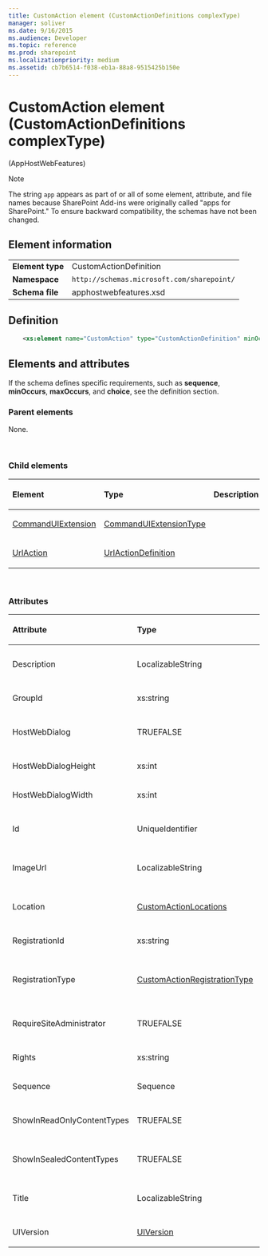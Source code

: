 ```yaml
---
title: CustomAction element (CustomActionDefinitions complexType)
manager: soliver
ms.date: 9/16/2015
ms.audience: Developer
ms.topic: reference
ms.prod: sharepoint
ms.localizationpriority: medium
ms.assetid: cb7b6514-f038-eb1a-88a8-9515425b150e
---
```


# CustomAction element (CustomActionDefinitions complexType) 

(AppHostWebFeatures)

> [!NOTE] 
> The string `app` appears as part of or all of some element, attribute, and file names because SharePoint Add-ins were originally called "apps for SharePoint." To ensure backward compatibility, the schemas have not been changed. 

## Element information

|   |   |
|---|---|
| **Element type**  | CustomActionDefinition |
| **Namespace**  | `http://schemas.microsoft.com/sharepoint/` |
| **Schema file**  | apphostwebfeatures.xsd |

## Definition

```XML
    <xs:element name="CustomAction" type="CustomActionDefinition" minOccurs="1" maxOccurs="unbounded"></xs:element>
```

## Elements and attributes

If the schema defines specific requirements, such as **sequence**, **minOccurs**, **maxOccurs**, and **choice**, see the definition section.


### Parent elements

None.

<br/>

### Child elements

<table>
<colgroup>
<col width="33%" />
<col width="33%" />
<col width="33%" />
</colgroup>
<thead>
<tr class="header">
<th align="left"><p>Element</p></th>
<th align="left"><p>Type</p></th>
<th align="left"><p>Description</p></th>
</tr>
</thead>
<tbody>
<tr class="odd">
<td align="left"><p><a href="commanduiextension-element-customactiondefinition-complextypeapphostwebfeatures.md">CommandUIExtension</a></p></td>
<td align="left"><p><a href="commanduiextensiontype-complextype-apphostwebfeatures.md">CommandUIExtensionType</a></p></td>
<td align="left"><p></p></td>
</tr>
<tr class="even">
<td align="left"><p><a href="urlaction-element-customactiondefinition-complextypeapphostwebfeatures.md">UrlAction</a></p></td>
<td align="left"><p><a href="urlactiondefinition-complextype-apphostwebfeatures.md">UrlActionDefinition</a></p></td>
<td align="left"><p></p></td>
</tr>
</tbody>
</table>

<br/>

### Attributes

<table>
<colgroup>
<col width="20%" />
<col width="20%" />
<col width="15%" />
<col width="10%" />
<col width="35%" />
</colgroup>
<thead>
<tr class="header">
<th align="left"><p>Attribute</p></th>
<th align="left"><p>Type</p></th>
<th align="left"><p>Required</p></th>
<th align="left"><p>Description</p></th>
<th align="left"><p>Possible values</p></th>
</tr>
</thead>
<tbody>
<tr class="odd">
<td align="left"><p>Description</p></td>
<td align="left"><p>LocalizableString</p></td>
<td align="left"><p>optional</p></td>
<td align="left"><p></p></td>
<td align="left"><p>Values of the LocalizableString type.</p></td>
</tr>
<tr class="even">
<td align="left"><p>GroupId</p></td>
<td align="left"><p>xs:string</p></td>
<td align="left"><p>optional</p></td>
<td align="left"><p></p></td>
<td align="left"><p>Values of the xs:string type.</p></td>
</tr>
<tr class="odd">
<td align="left"><p>HostWebDialog</p></td>
<td align="left"><p>TRUEFALSE</p></td>
<td align="left"><p>optional</p></td>
<td align="left"><p></p></td>
<td align="left"><p>Values of the TRUEFALSE type.</p></td>
</tr>
<tr class="even">
<td align="left"><p>HostWebDialogHeight</p></td>
<td align="left"><p>xs:int</p></td>
<td align="left"><p>optional</p></td>
<td align="left"><p></p></td>
<td align="left"><p>Values of the xs:int type.</p></td>
</tr>
<tr class="odd">
<td align="left"><p>HostWebDialogWidth</p></td>
<td align="left"><p>xs:int</p></td>
<td align="left"><p>optional</p></td>
<td align="left"><p></p></td>
<td align="left"><p>Values of the xs:int type.</p></td>
</tr>
<tr class="even">
<td align="left"><p>Id</p></td>
<td align="left"><p>UniqueIdentifier</p></td>
<td align="left"><p>optional</p></td>
<td align="left"><p></p></td>
<td align="left"><p>Values of the UniqueIdentifier type.</p></td>
</tr>
<tr class="odd">
<td align="left"><p>ImageUrl</p></td>
<td align="left"><p>LocalizableString</p></td>
<td align="left"><p>optional</p></td>
<td align="left"><p></p></td>
<td align="left"><p>Values of the LocalizableString type.</p></td>
</tr>
<tr class="even">
<td align="left"><p>Location</p></td>
<td align="left"><p><a href="customactionlocations-simpletype-apphostwebfeatures.md">CustomActionLocations</a></p></td>
<td align="left"><p>optional</p></td>
<td align="left"><p></p></td>
<td align="left"><p>Values of the CustomActionLocations type.</p></td>
</tr>
<tr class="odd">
<td align="left"><p>RegistrationId</p></td>
<td align="left"><p>xs:string</p></td>
<td align="left"><p>optional</p></td>
<td align="left"><p></p></td>
<td align="left"><p>Values of the xs:string type.</p></td>
</tr>
<tr class="even">
<td align="left"><p>RegistrationType</p></td>
<td align="left"><p><a href="customactionregistrationtype-simpletype-apphostwebfeatures.md">CustomActionRegistrationType</a></p></td>
<td align="left"><p>optional</p></td>
<td align="left"><p></p></td>
<td align="left"><p>Values of the CustomActionRegistrationType type.</p></td>
</tr>
<tr class="odd">
<td align="left"><p>RequireSiteAdministrator</p></td>
<td align="left"><p>TRUEFALSE</p></td>
<td align="left"><p>optional</p></td>
<td align="left"><p></p></td>
<td align="left"><p>Values of the TRUEFALSE type.</p></td>
</tr>
<tr class="even">
<td align="left"><p>Rights</p></td>
<td align="left"><p>xs:string</p></td>
<td align="left"><p>optional</p></td>
<td align="left"><p></p></td>
<td align="left"><p>Values of the xs:string type.</p></td>
</tr>
<tr class="odd">
<td align="left"><p>Sequence</p></td>
<td align="left"><p>Sequence</p></td>
<td align="left"><p>optional</p></td>
<td align="left"><p></p></td>
<td align="left"><p>Values of the Sequence type.</p></td>
</tr>
<tr class="even">
<td align="left"><p>ShowInReadOnlyContentTypes</p></td>
<td align="left"><p>TRUEFALSE</p></td>
<td align="left"><p>optional</p></td>
<td align="left"><p></p></td>
<td align="left"><p>Values of the TRUEFALSE type.</p></td>
</tr>
<tr class="odd">
<td align="left"><p>ShowInSealedContentTypes</p></td>
<td align="left"><p>TRUEFALSE</p></td>
<td align="left"><p>optional</p></td>
<td align="left"><p></p></td>
<td align="left"><p>Values of the TRUEFALSE type.</p></td>
</tr>
<tr class="even">
<td align="left"><p>Title</p></td>
<td align="left"><p>LocalizableString</p></td>
<td align="left"><p>optional</p></td>
<td align="left"><p></p></td>
<td align="left"><p>Values of the LocalizableString type.</p></td>
</tr>
<tr class="odd">
<td align="left"><p>UIVersion</p></td>
<td align="left"><p><a href="uiversion-simpletype-apphostwebfeatures.md">UIVersion</a></p></td>
<td align="left"><p>optional</p></td>
<td align="left"><p></p></td>
<td align="left"><p>Values of the UIVersion type.</p></td>
</tr>
</tbody>
</table>
<br/> 
<br/> 







